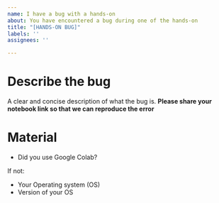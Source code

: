 ```yaml
---
name: I have a bug with a hands-on
about: You have encountered a bug during one of the hands-on
title: "[HANDS-ON BUG]"
labels: ''
assignees: ''

---
```


# Describe the bug

A clear and concise description of what the bug is.
**Please share your notebook link so that we can reproduce the error**

# Material

 - Did you use Google Colab?

If not:
 - Your Operating system (OS)
 - Version of your OS
